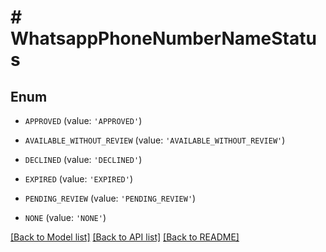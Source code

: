 # # WhatsappPhoneNumberNameStatus

## Enum


* `APPROVED` (value: `'APPROVED'`)

* `AVAILABLE_WITHOUT_REVIEW` (value: `'AVAILABLE_WITHOUT_REVIEW'`)

* `DECLINED` (value: `'DECLINED'`)

* `EXPIRED` (value: `'EXPIRED'`)

* `PENDING_REVIEW` (value: `'PENDING_REVIEW'`)

* `NONE` (value: `'NONE'`)


[[Back to Model list]](../../README.md#models) [[Back to API list]](../../README.md#endpoints) [[Back to README]](../../README.md)
